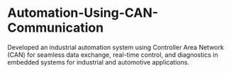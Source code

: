 # Automation-Using-CAN-Communication
Developed an industrial automation system using Controller Area Network (CAN) for seamless data exchange, real-time control, and diagnostics in embedded systems for industrial and automotive applications.
